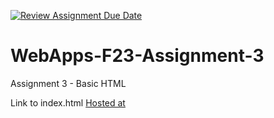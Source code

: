[![Review Assignment Due Date](https://classroom.github.com/assets/deadline-readme-button-24ddc0f5d75046c5622901739e7c5dd533143b0c8e959d652212380cedb1ea36.svg)](https://classroom.github.com/a/q2-Q7VCy)
# WebApps-F23-Assignment-3
Assignment 3 - Basic HTML

Link to index.html [Hosted at](https://44-563-webapps-f23.github.io/44563-webapps-f23-assignment3-S567423/)